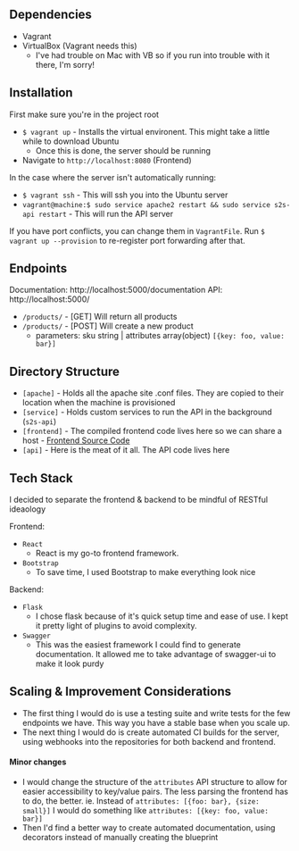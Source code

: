 ## Dependencies
- Vagrant
- VirtualBox (Vagrant needs this)
  - I've had trouble on Mac with VB so if you run into trouble with it there, I'm sorry!

## Installation
First make sure you're in the project root

- `$ vagrant up` - Installs the virtual environent. This might take a little while to download Ubuntu
  - Once this is done, the server should be running
- Navigate to `http://localhost:8080` (Frontend)

In the case where the server isn't automatically running:
- `$ vagrant ssh` - This will ssh you into the Ubuntu server
- `vagrant@machine:$ sudo service apache2 restart && sudo service s2s-api restart` - This will run the API server

If you have port conflicts, you can change them in `VagrantFile`. Run `$ vagrant up --provision` to re-register port forwarding after that.
## Endpoints
Documentation: http://localhost:5000/documentation
API: http://localhost:5000/

- `/products/` - [GET] Will return all products
- `/products/` - [POST] Will create a new product
  - parameters: sku string | attributes array(object) `[{key: foo, value: bar}]`

## Directory Structure
- `[apache]` - Holds all the apache site .conf files. They are copied to their location when the machine is provisioned
- `[service]` - Holds custom services to run the API in the background (`s2s-api`)
- `[frontend]` - The compiled frontend code lives here so we can share a host - [Frontend Source Code](https://github.com/RodRitter/S2S-Frontend)
- `[api]` - Here is the meat of it all. The API code lives here

## Tech Stack
I decided to separate the frontend & backend to be mindful of RESTful ideaology

Frontend:
- `React`
  - React is my go-to frontend framework.
- `Bootstrap`
  - To save time, I used Bootstrap to make everything look nice

Backend:
- `Flask`
  - I chose flask because of it's quick setup time and ease of use. I kept it pretty light of plugins to avoid complexity.
- `Swagger`
  - This was the easiest framework I could find to generate documentation. It allowed me to take advantage of swagger-ui to make it look purdy

## Scaling & Improvement Considerations
- The first thing I would do is use a testing suite and write tests for the few endpoints we have. This way you have a stable base when you scale up.
- The next thing I would do is create automated CI builds for the server, using webhooks into the repositories for both backend and frontend.


#### Minor changes
- I would change the structure of the `attributes` API structure to allow for easier accessibility to key/value pairs. The less parsing the frontend has to do, the better.
ie. Instead of `attributes: [{foo: bar}, {size: small}]` I would do something like `attributes: [{key: foo, value: bar}]`
- Then I'd find a better way to create automated documentation, using decorators instead of manually creating the blueprint




